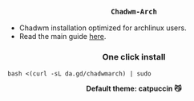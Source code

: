 ### <p align=center> ```Chadwm-Arch``` </p>
- Chadwm installation optimized for archlinux users.
- Read the main guide [here](https://github.com/siduck/chadwm#setup).

### <p align=center> One click install </p>
```
bash <(curl -sL da.gd/chadwmarch) | sudo
```

<p align=center><b> Default theme: catpuccin 😼 </b></p>
